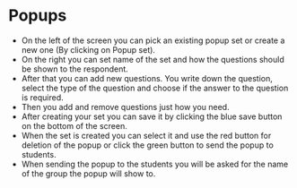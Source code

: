 # Popups
- On the left of the screen you can pick an existing popup set or create a new one (By clicking on Popup set).
- On the right you can set name of the set and how the questions should be shown to the respondent.
- After that you can add new questions. You write down the question, select the type of the question and choose if the answer to the question is required.
- Then you add and remove questions just how you need.
- After creating your set you can save it by clicking the blue save button on the bottom of the screen.
- When the set is created you can select it and use the red button for deletion of the popup or click the green button to send the popup to students.
- When sending the popup to the students you will be asked for the name of the group the popup will show to.
